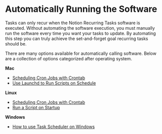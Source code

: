 # Automatically Running the Software

Tasks can only recur when the Notion Recurring Tasks software is executed. Without automating the software execution, you must manually run the software every time you want your tasks to update. By automating this step you can truly achieve the set-and-forget goal recurring tasks should be.

There are many options available for automatically calling software. Below are a collection of options categorized after operating system.

**Mac**

- [Scheduling Cron Jobs with Crontab](https://linuxize.com/post/scheduling-cron-jobs-with-crontab/)
- [Use Launchd to Run Scripts on Schedule](https://www.maketecheasier.com/use-launchd-run-scripts-on-schedule-macos/)

**Linux**

- [Scheduling Cron Jobs with Crontab](https://linuxize.com/post/scheduling-cron-jobs-with-crontab/)
- [Run a Script on Startup](https://www.baeldung.com/linux/run-script-on-startup)

**Windows**

- [How to use Task Scheduler on Windows](https://www.tomsguide.com/how-to/how-to-use-task-scheduler-on-windows)
